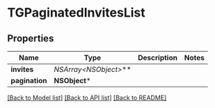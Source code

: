 # TGPaginatedInvitesList

## Properties
Name | Type | Description | Notes
------------ | ------------- | ------------- | -------------
**invites** | **NSArray&lt;NSObject*&gt;*** |  | 
**pagination** | **NSObject*** |  | 

[[Back to Model list]](../README.md#documentation-for-models) [[Back to API list]](../README.md#documentation-for-api-endpoints) [[Back to README]](../README.md)


